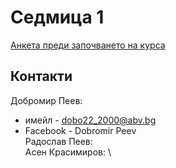 Седмица 1
=================================

[Анкета преди започването на курса](https://docs.google.com/forms/d/e/1FAIpQLSdfCtdIe3oWaE2U1ZIF034Y6wt4_BAGC1ae20p6ksATKg68CA/viewform?usp=sf_link)

Контакти
---------
Добромир Пеев: 
-  имейл - dobo22_2000@abv.bg 
-  Facebook - Dobromir Peev \
Радослав Пеев:\
Асен Красимиров: \

